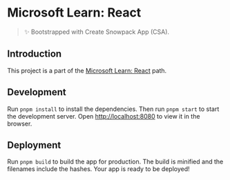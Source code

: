 # Microsoft Learn: React

> ✨ Bootstrapped with Create Snowpack App (CSA).

## Introduction

This project is a part of the [Microsoft Learn: React](https://docs.microsoft.com/learn/paths/react/) path.

## Development

Run `pnpm install` to install the dependencies. Then run `pnpm start` to start the development server. Open <http://localhost:8080> to view it in the browser.

## Deployment

Run `pnpm build` to build the app for production. The build is minified and the filenames include the hashes. Your app is ready to be deployed!
